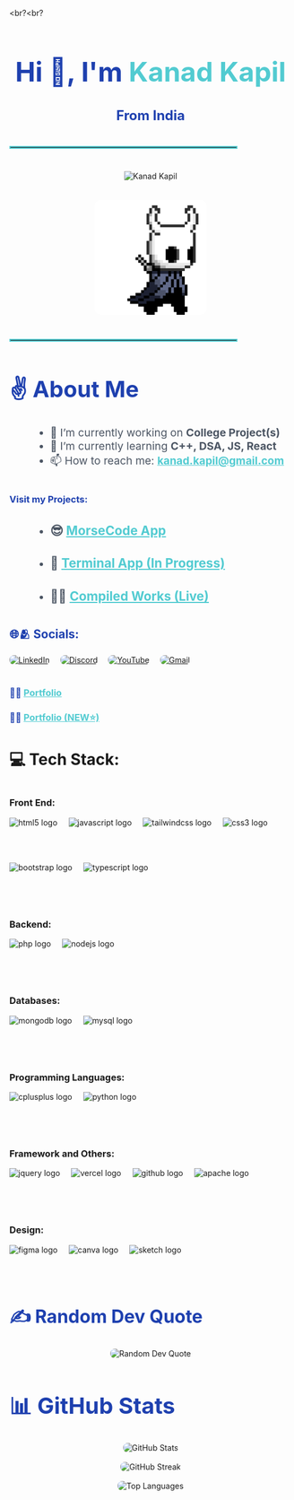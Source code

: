 <!-- Centered Header Section -->
<br?<br?
<h1 align="center" style="margin-bottom: 30px; font-size: 3rem; color: #1e40af;">Hi 👋, I'm <span style="color: #52cbd1;">Kanad Kapil</span></h1>
<h3 align="center" style="margin-bottom: 40px; font-size: 1.5rem; color: #1e40af;">From India</h3>
<hr style="margin-bottom: 40px; border: 2px solid #52cbd1; width: 80%;">

<!-- Typing Text Banner -->
<p align="center" style="margin-bottom: 40px;">
  <img src="https://readme-typing-svg.demolab.com/?lines=Computer%20Science%20Student;Web%20Developer&font=Silkscreen&center=true&width=800&height=57&color=52cbd1&vCenter=true&pause=300&size=44" alt="Kanad Kapil" />
  <br><br><br>
  <img src="https://raw.githubusercontent.com/TanZng/TanZng/master/assets/hollor_knight3.gif" width="200" style="border-radius: 10px;">
  <br>
</p>
<hr style="margin-bottom: 40px; border: 2px solid #52cbd1; width: 80%;">

<!-- About Me Section -->
<h1 style="font-size: 2.5rem; color: #1e40af;">✌️ About Me</h1>
<ul style="margin-left: 40px; margin-bottom: 40px; font-size: 1.2rem; color: #4b5563;">
  <li>🔭 I’m currently working on <strong>College Project(s)</strong></li>
  <li>🌱 I’m currently learning <strong>C++, DSA, JS, React</strong></li>
  <li>📫 How to reach me: <strong><a href="mailto:kanad.kapil@gmail.com" style="color: #52cbd1;">kanad.kapil@gmail.com</a></strong></li>
</ul>

<h3 style="color: #1e40af;">Visit my Projects:</h3>
<ul style="margin-left: 40px; margin-bottom: 40px; font-size: 1.2rem; color: #4b5563;">
  <li><h3>😎 <a href="https://kanadkapil.github.io/MorseCode-WebApp" target="_blank" rel="noopener noreferrer" style="color: #52cbd1;">MorseCode App</a></h3></li>
  <li><h3>💾 <a href="https://kanadkapil.github.io/Portfolio_terminal" target="_blank" rel="noopener noreferrer" style="color: #52cbd1;">Terminal App (In Progress)</a></h3></li>
  <li><h3>👨‍⚕️ <a href="https://kanadkapil.github.io/Web-Works-Live" target="_blank" rel="noopener noreferrer" style="color: #52cbd1;">Compiled Works (Live)</a></h3></li>
</ul>

<!-- Socials Section -->
<h2 style="color: #1e40af;">🌐🫂 Socials:</h2>
<div align="left" style="margin-bottom: 40px;">
  <a href="https://www.linkedin.com/in/kanadkapil/" target=""><img src="https://raw.githubusercontent.com/maurodesouza/profile-readme-generator/master/src/assets/icons/social/linkedin/default.svg" width="52" height="40" alt="LinkedIn" style="margin-right: 15px; border-radius: 8px;" /></a>
  <a href="https://discord.com/users/anushtup" target=""><img src="https://raw.githubusercontent.com/maurodesouza/profile-readme-generator/master/src/assets/icons/social/discord/default.svg" width="52" height="40" alt="Discord" style="margin-right: 15px; border-radius: 8px;" /></a>
  <a href="https://www.youtube.com/@anush_tup" target=""><img src="https://raw.githubusercontent.com/maurodesouza/profile-readme-generator/master/src/assets/icons/social/youtube/default.svg" width="52" height="40" alt="YouTube" style="margin-right: 15px; border-radius: 8px;" /></a>
  <a href="mailto:kanadkapil@gmail.com" target=""><img src="https://raw.githubusercontent.com/maurodesouza/profile-readme-generator/master/src/assets/icons/social/gmail/default.svg" width="52" height="40" alt="Gmail" style="margin-right: 15px; border-radius: 8px;" /></a>
</div>

<h3 style="color: #1e40af;">👨‍⚕️ <a href="https://kanadkapil.github.io/Folio-live" style="color: #52cbd1;">Portfolio</a></h3>
<h3 style="color: #1e40af;">👨‍⚕️ <a href="https://kanadkapil.github.io/Personal-Portfolio-Live/" style="color: #52cbd1;">Portfolio (NEW⭐)</a></h3>


<h1>💻 Tech Stack:</h1>
<h1></h1> <h1></h1>

<h3>Front End:</h3>
<div align="left" style="margin-bottom: 40px; display: flex; flex-wrap: wrap; gap: 20px;">
  <img src="https://cdn.jsdelivr.net/gh/devicons/devicon/icons/html5/html5-original.svg" height="60" alt="html5 logo" />
  <img src="https://cdn.jsdelivr.net/gh/devicons/devicon/icons/javascript/javascript-original.svg" height="60" alt="javascript logo" />
  <img src="https://skillicons.dev/icons?i=tailwind" height="60" alt="tailwindcss logo" />
  <img src="https://cdn.simpleicons.org/css3/1572B6" height="60" alt="css3 logo" />
  <img src="https://cdn.simpleicons.org/bootstrap/7952B3" height="60" alt="bootstrap logo" />
  <img src="https://cdn.jsdelivr.net/gh/devicons/devicon/icons/typescript/typescript-original.svg" height="60" alt="typescript logo" />
</div>

<h3>Backend:</h3>
<div align="left" style="margin-bottom: 40px; display: flex; flex-wrap: wrap; gap: 20px;">
  <img src="https://cdn.simpleicons.org/php/777BB4" height="60" alt="php logo" />
  <img src="https://cdn.simpleicons.org/nodedotjs/339933" height="60" alt="nodejs logo" />
</div>

<h3>Databases:</h3>
<div align="left" style="margin-bottom: 40px; display: flex; flex-wrap: wrap; gap: 20px;">
  <img src="https://skillicons.dev/icons?i=mongodb" height="60" alt="mongodb logo" />
  <img src="https://cdn.simpleicons.org/mysql/4479A1" height="60" alt="mysql logo" />
</div>

<h3>Programming Languages:</h3>
<div align="left" style="margin-bottom: 40px; display: flex; flex-wrap: wrap; gap: 20px;">
  <img src="https://cdn.simpleicons.org/c++/00599C" height="60" alt="cplusplus logo" />
  <img src="https://cdn.jsdelivr.net/gh/devicons/devicon/icons/python/python-original.svg" height="60" alt="python logo" />
</div>

<h3>Framework and Others:</h3>
<div align="left" style="margin-bottom: 40px; display: flex; flex-wrap: wrap; gap: 20px;">
  <img src="https://skillicons.dev/icons?i=jquery" height="60" alt="jquery logo" />
  <img src="https://skillicons.dev/icons?i=vercel" height="60" alt="vercel logo" />
  <img src="https://skillicons.dev/icons?i=github" height="60" alt="github logo" />
  <img src="https://cdn.jsdelivr.net/gh/devicons/devicon/icons/apache/apache-original.svg" height="60" alt="apache logo" />
</div>

<h3>Design:</h3>
<div align="left" style="margin-bottom: 40px; display: flex; flex-wrap: wrap; gap: 20px;">
  <img src="https://cdn.jsdelivr.net/gh/devicons/devicon/icons/figma/figma-original.svg" height="60" alt="figma logo" />
  <img src="https://cdn.jsdelivr.net/gh/devicons/devicon/icons/canva/canva-original.svg" height="60" alt="canva logo" />
  <img src="https://skillicons.dev/icons?i=sketchup" height="60" alt="sketch logo" />
</div>


<!-- Random Dev Quote -->
<h2 style="font-size: 2rem; color: #1e40af;">✍️ Random Dev Quote</h2>
<p align="center" style="margin-bottom: 40px;">
  <img src="https://quotes-github-readme.vercel.app/api?type=vetical&theme=radical" alt="Random Dev Quote" style="border-radius: 8px;" />
</p>

<!-- GitHub Stats Section -->
<h1 style="font-size: 2.5rem; color: #1e40af;">📊 GitHub Stats</h1>
<div align="center" style="margin-bottom: 40px;">
  <img src="https://github-readme-stats.vercel.app/api?username=kanadkapil&theme=blue-green&hide_border=false&include_all_commits=false&count_private=true" alt="GitHub Stats" style="border-radius: 8px;" /><br/><br/>
  <img src="https://github-readme-streak-stats.herokuapp.com/?user=kanadkapil&theme=blue-green&hide_border=false" alt="GitHub Streak" style="border-radius: 8px;" /><br/><br/>
  <img src="https://github-readme-stats.vercel.app/api/top-langs/?username=kanadkapil&theme=blue-green&hide_border=false&include_all_commits=false&count_private=true&layout=compact" alt="Top Languages" style="border-radius: 8px;" />
</div>
